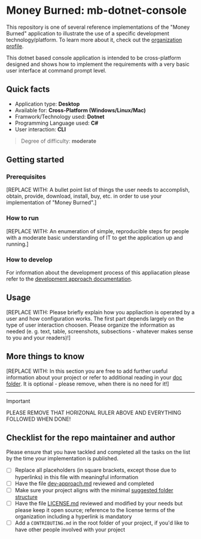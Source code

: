 # Money Burned: mb-dotnet-console

This repository is one of several reference implementations of the "Money Burned" application to illustrate the use of a specific development technology/platform. To learn more about it, check out the [organization profile](https://github.com/Money-Burned).  

This dotnet based console application is intended to be cross-platform designed and shows how to implement the requirements with a very basic user interface at command prompt level.  

## Quick facts

- Application type: **Desktop**
- Available for: **Cross-Platform (Windows/Linux/Mac)**
- Framwork/Technology used: **Dotnet**
- Programming Language used: **C#**
- User interaction: **CLI** 

> Degree of difficulty: **moderate**

## Getting started

### Prerequisites

[REPLACE WITH: A bullet point list of things the user needs to accomplish, obtain, provide, download, install, buy, etc. in order to use your implementation of "Money Burned".]  

### How to run

[REPLACE WITH: An enumeration of simple, reproducible steps for people with a moderate basic understanding of IT to get the application up and running.]  

### How to develop

For information about the development process of this appliacation please refer to the [development approach documentation](./doc/dev-approach.md).  


## Usage

[REPLACE WITH: Please briefly explain how you appliaction is operated by a user and how configuration works. The first part depends largely on the type of user interaction choosen. Please organize the information as needed (e. g. text, table, screenshots, subsections - whatever makes sense to you and your readers)!]  

## More things to know

[REPLACE WITH: In this section you are free to add further useful information about your project or refer to additional reading in your [doc folder](./doc/). It is optional - please remove, when there is no need for it!]  

---

> [!IMPORTANT]
> PLEASE REMOVE THAT HORIZONAL RULER ABOVE AND EVERYTHING FOLLOWED WHEN DONE!

## Checklist for the repo maintainer and author

Please ensure that you have tackled and completed all the tasks on the list by the time your implementation is published.  

- [ ] Replace all placeholders (in square brackets, except those due to hyperlinks) in this file with meaningful information
- [ ] Have the file [dev-approach.md](./doc/dev-approach.md) reviewed and completed
- [ ] Make sure your project aligns with the minimal [suggested folder structure](https://github.com/Money-Burned/.github/blob/main/CONTRIBUTING.md#folder-structure) 
- [ ] Have the file [LICENSE.md](./LICENSE.md) reviewed and modified by your needs but please keep it open source; reference to the license terms of the organization including a hyperlink is mandatory
- [ ] Add a `CONTRIBUTING.md` in the root folder of your project, if you'd like to have other people involved with your project
